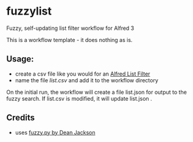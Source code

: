 # fuzzylist
Fuzzy, self-updating list filter workflow for Alfred 3

This is a workflow template - it does nothing as is.

## Usage:
- create a csv file like you would for an [Alfred List Filter](https://www.alfredapp.com/help/workflows/inputs/list-filter/)
- name the file *list.csv* and add it to the workflow directory

On the initial run, the workflow will create a file list.json for output to the fuzzy search.  If list.csv is modified, it will update list.json .  

## Credits
- uses [fuzzy.py by Dean Jackson](https://github.com/deanishe/alfred-fuzzy)

